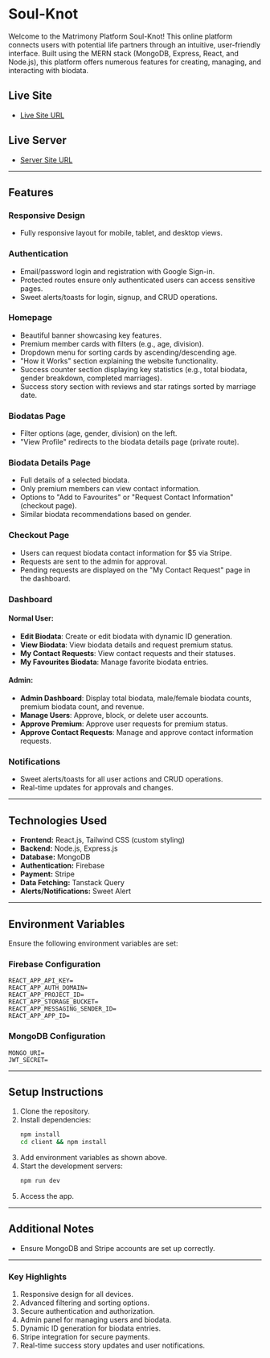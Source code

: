 # Soul-Knot

Welcome to the Matrimony Platform Soul-Knot! This online platform connects users with potential life partners through an intuitive, user-friendly interface. Built using the MERN stack (MongoDB, Express, React, and Node.js), this platform offers numerous features for creating, managing, and interacting with biodata.

## Live Site
- [Live Site URL](https://soul-knot.web.app)

## Live Server
- [Server Site URL](https://soul-knot-server.vercel.app)

---

## Features

### Responsive Design
- Fully responsive layout for mobile, tablet, and desktop views.

### Authentication
- Email/password login and registration with Google Sign-in.
- Protected routes ensure only authenticated users can access sensitive pages.
- Sweet alerts/toasts for login, signup, and CRUD operations.

### Homepage
- Beautiful banner showcasing key features.
- Premium member cards with filters (e.g., age, division).
- Dropdown menu for sorting cards by ascending/descending age.
- "How it Works" section explaining the website functionality.
- Success counter section displaying key statistics (e.g., total biodata, gender breakdown, completed marriages).
- Success story section with reviews and star ratings sorted by marriage date.

### Biodatas Page
- Filter options (age, gender, division) on the left.
- "View Profile" redirects to the biodata details page (private route).

### Biodata Details Page
- Full details of a selected biodata.
- Only premium members can view contact information.
- Options to "Add to Favourites" or "Request Contact Information" (checkout page).
- Similar biodata recommendations based on gender.

### Checkout Page
- Users can request biodata contact information for $5 via Stripe.
- Requests are sent to the admin for approval.
- Pending requests are displayed on the "My Contact Request" page in the dashboard.

### Dashboard
#### Normal User:
- **Edit Biodata**: Create or edit biodata with dynamic ID generation.
- **View Biodata**: View biodata details and request premium status.
- **My Contact Requests**: View contact requests and their statuses.
- **My Favourites Biodata**: Manage favorite biodata entries.

#### Admin:
- **Admin Dashboard**: Display total biodata, male/female biodata counts, premium biodata count, and revenue.
- **Manage Users**: Approve, block, or delete user accounts.
- **Approve Premium**: Approve user requests for premium status.
- **Approve Contact Requests**: Manage and approve contact information requests.

### Notifications
- Sweet alerts/toasts for all user actions and CRUD operations.
- Real-time updates for approvals and changes.

---

## Technologies Used
- **Frontend:** React.js, Tailwind CSS (custom styling)
- **Backend:** Node.js, Express.js
- **Database:** MongoDB
- **Authentication:** Firebase
- **Payment:** Stripe
- **Data Fetching:** Tanstack Query
- **Alerts/Notifications:** Sweet Alert

---

## Environment Variables
Ensure the following environment variables are set:

### Firebase Configuration
```env
REACT_APP_API_KEY=
REACT_APP_AUTH_DOMAIN=
REACT_APP_PROJECT_ID=
REACT_APP_STORAGE_BUCKET=
REACT_APP_MESSAGING_SENDER_ID=
REACT_APP_APP_ID=
```

### MongoDB Configuration
```env
MONGO_URI=
JWT_SECRET=
```

---

## Setup Instructions
1. Clone the repository.
2. Install dependencies:
   ```bash
   npm install
   cd client && npm install
   ```
3. Add environment variables as shown above.
4. Start the development servers:
   ```bash
   npm run dev
   ```
5. Access the app.

---

## Additional Notes
- Ensure MongoDB and Stripe accounts are set up correctly.

---

### Key Highlights
1. Responsive design for all devices.
2. Advanced filtering and sorting options.
3. Secure authentication and authorization.
4. Admin panel for managing users and biodata.
5. Dynamic ID generation for biodata entries.
6. Stripe integration for secure payments.
7. Real-time success story updates and user notifications.
